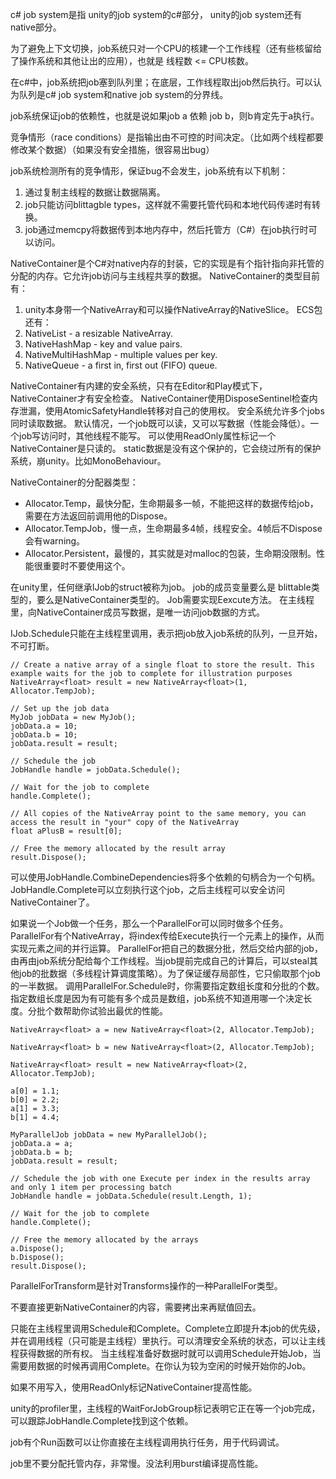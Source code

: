 
c# job system是指 unity的job system的c#部分， unity的job system还有native部分。

为了避免上下文切换，job系统只对一个CPU的核建一个工作线程（还有些核留给了操作系统和其他让出的应用），也就是 线程数 <= CPU核数。

在c#中，job系统把job塞到队列里；在底层，工作线程取出job然后执行。可以认为队列是c# job system和native job system的分界线。

job系统保证job的依赖性，也就是说如果job a 依赖 job b，则b肯定先于a执行。

竞争情形（race conditions）是指输出由不可控的时间决定。（比如两个线程都要修改某个数据）（如果没有安全措施，很容易出bug）

job系统检测所有的竞争情形，保证bug不会发生，job系统有以下机制：
1. 通过复制主线程的数据让数据隔离。
2. job只能访问blittagble types，这样就不需要托管代码和本地代码传递时有转换。
3. job通过memcpy将数据传到本地内存中，然后托管方（C#）在job执行时可以访问。

NativeContainer是个C#对native内存的封装，它的实现是有个指针指向非托管的分配的内存。它允许job访问与主线程共享的数据。
NativeContainer的类型目前有：
1. unity本身带一个NativeArray和可以操作NativeArray的NativeSlice。
ECS包还有：
2. NativeList - a resizable NativeArray.
3. NativeHashMap - key and value pairs.
4. NativeMultiHashMap - multiple values per key.
5. NativeQueue - a first in, first out (FIFO) queue.

NativeContainer有内建的安全系统，只有在Editor和Play模式下，NativeContainer才有安全检查。
NativeContainer使用DisposeSentinel检查内存泄漏，使用AtomicSafetyHandle转移对自己的使用权。
安全系统允许多个jobs同时读取数据。
默认情况，一个job既可以读，又可以写数据（性能会降低）。一个job写访问时，其他线程不能写。
可以使用ReadOnly属性标记一个NativeContainer是只读的。
static数据是没有这个保护的，它会绕过所有的保护系统，崩unity。比如MonoBehaviour。

NativeContainer的分配器类型：
- Allocator.Temp，最快分配，生命期最多一帧，不能把这样的数据传给job，需要在方法返回前调用他的Dispose。
- Allocator.TempJob，慢一点，生命期最多4帧，线程安全。4帧后不Dispose会有warning。
- Allocator.Persistent，最慢的，其实就是对malloc的包装，生命期没限制。性能很重要时不要使用这个。

在unity里，任何继承IJob的struct被称为job。
job的成员变量要么是 blittable类型的，要么是NativeContainer类型的。
Job需要实现Eexcute方法。
在主线程里，向NativeContainer成员写数据，是唯一访问job数据的方式。


IJob.Schedule只能在主线程里调用，表示把job放入job系统的队列，一旦开始，不可打断。
```
// Create a native array of a single float to store the result. This example waits for the job to complete for illustration purposes
NativeArray<float> result = new NativeArray<float>(1, Allocator.TempJob);

// Set up the job data
MyJob jobData = new MyJob();
jobData.a = 10;
jobData.b = 10;
jobData.result = result;

// Schedule the job
JobHandle handle = jobData.Schedule();

// Wait for the job to complete
handle.Complete();

// All copies of the NativeArray point to the same memory, you can access the result in "your" copy of the NativeArray
float aPlusB = result[0];

// Free the memory allocated by the result array
result.Dispose();
```

可以使用JobHandle.CombineDependencies将多个依赖的句柄合为一个句柄。
JobHandle.Complete可以立刻执行这个job，之后主线程可以安全访问NativeContainer了。

如果说一个Job做一个任务，那么一个ParallelFor可以同时做多个任务。
ParallelFor有个NativeArray，将index传给Execute执行一个元素上的操作，从而实现元素之间的并行运算。
ParallelFor把自己的数据分批，然后交给内部的job，由再由job系统分配给每个工作线程。当job提前完成自己的计算后，可以steal其他job的批数据（多线程计算调度策略）。为了保证缓存局部性，它只偷取那个job的一半数据。
调用ParallelFor.Schedule时，你需要指定数组长度和分批的个数。指定数组长度是因为有可能有多个成员是数组，job系统不知道用哪一个决定长度。分批个数帮助你试验出最优的性能。


```
NativeArray<float> a = new NativeArray<float>(2, Allocator.TempJob);

NativeArray<float> b = new NativeArray<float>(2, Allocator.TempJob);

NativeArray<float> result = new NativeArray<float>(2, Allocator.TempJob);

a[0] = 1.1;
b[0] = 2.2;
a[1] = 3.3;
b[1] = 4.4;

MyParallelJob jobData = new MyParallelJob();
jobData.a = a;  
jobData.b = b;
jobData.result = result;

// Schedule the job with one Execute per index in the results array and only 1 item per processing batch
JobHandle handle = jobData.Schedule(result.Length, 1);

// Wait for the job to complete
handle.Complete();

// Free the memory allocated by the arrays
a.Dispose();
b.Dispose();
result.Dispose();
```
ParallelForTransform是针对Transforms操作的一种ParallelFor类型。

不要直接更新NativeContainer的内容，需要拷出来再赋值回去。

只能在主线程里调用Schedule和Complete。Complete立即提升本job的优先级，并在调用线程（只可能是主线程）里执行。可以清理安全系统的状态，可以让主线程获得数据的所有权。
当主线程准备好数据时就可以调用Schedule开始Job，当需要用数据的时候再调用Complete。在你认为较为空闲的时候开始你的Job。

如果不用写入，使用ReadOnly标记NativeContainer提高性能。

unity的profiler里，主线程的WaitForJobGroup标记表明它正在等一个job完成，可以跟踪JobHandle.Complete找到这个依赖。

job有个Run函数可以让你直接在主线程调用执行任务，用于代码调试。

job里不要分配托管内存，非常慢。没法利用burst编译提高性能。